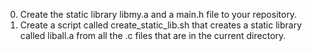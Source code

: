 0. Create the static library libmy.a and a main.h file to your repository. <br/>
1. Create a script called create_static_lib.sh that creates a static library called liball.a from all the .c files that are in the current directory.